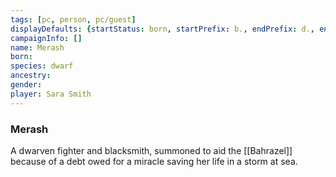 ```yaml
---
tags: [pc, person, pc/guest]
displayDefaults: {startStatus: born, startPrefix: b., endPrefix: d., endStatus: died}
campaignInfo: []
name: Merash
born:
species: dwarf
ancestry:
gender:
player: Sara Smith
---
```

### Merash

A dwarven fighter and blacksmith, summoned to aid the [[Bahrazel]] because of a debt owed for a miracle saving her life in a storm at sea. 